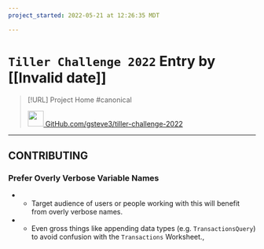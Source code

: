 ```yaml
---
project_started: 2022-05-21 at 12:26:35 MDT

---
```


# `Tiller Challenge 2022` Entry by [[Invalid date]]



> [!URL] Project Home #canonical
> 
> [<img src="https://github.com/favicon.ico" width="32" height="32" > GitHub.com/gsteve3/tiller-challenge-2022](https://github.com/gsteve3/tiller-challenge-2022)
> 

---

## CONTRIBUTING

### Prefer Overly Verbose Variable Names
- - Target audience of users or people working with this will benefit from overly verbose names.
- - Even gross things like appending data types (e.g. `TransactionsQuery`) to avoid confusion with the `Transactions` Worksheet.,





